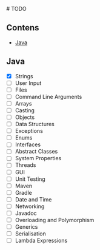 # TODO

## Contens
- [Java](#java)

## Java
- [x] Strings
- [ ] User Input
- [ ] Files
- [ ] Command Line Arguments
- [ ] Arrays
- [ ] Casting
- [ ] Objects
- [ ] Data Structures
- [ ] Exceptions
- [ ] Enums
- [ ] Interfaces
- [ ] Abstract Classes
- [ ] System Properties
- [ ] Threads
- [ ] GUI
- [ ] Unit Testing
- [ ] Maven
- [ ] Gradle
- [ ] Date and Time
- [ ] Networking
- [ ] Javadoc
- [ ] Overloading and Polymorphism
- [ ] Generics
- [ ] Serialisation
- [ ] Lambda Expressions